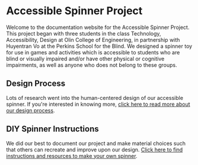 # Accessible Spinner Project
Welcome to the documentation website for the Accessible Spinner Project. This project began with three students in the class Technology, Accessibility, Design at Olin College of Engineering, in partnership with Huyentran Vo at the Perkins School for the Blind. We designed a spinner toy for use in games and activities which is accessible to students who are blind or visually impaired and/or have other physical or cognitive impairments, as well as anyone who does not belong to these groups.

## Design Process
Lots of research went into the human-centered design of our accessible spinner. If you're interested in knowing more, [click here to read more about our design process](process.html). 

## DIY Spinner Instructions
We did our best to document our project and make material choices such that others can recreate and improve upon our design. [Click here to find instructions and resources to make your own spinner](instructions.html).
